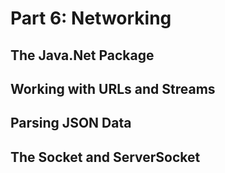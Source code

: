# Part 6: Networking

## The Java.Net Package

## Working with URLs and Streams

## Parsing JSON Data

## The Socket and ServerSocket
